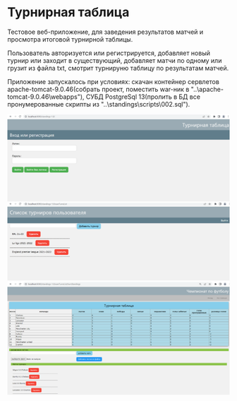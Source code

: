 # Турнирная таблица
Тестовое веб-приложение, для заведения результатов матчей и просмотра итоговой турнирной таблицы.

Пользователь авторизуется или регистрируется, добавляет новый турнир или заходит в существующий, добавляет матчи по одному или грузит из файла txt, смотрит турнируню таблицу по результатам матчей.

Приложение запускалось при условиях: скачан контейнер сервлетов apache-tomcat-9.0.46(собрать проект, поместить war-ник в "..\apache-tomcat-9.0.46\webapps"), СУБД PostgreSql 13(пролить в БД все пронумерованные скрипты из "..\standings\scripts\002.sql").

![Screenshot](screenshot.png)
![Screenshot](screenshot-1.png)
![Screenshot](screenshot-2.png)


